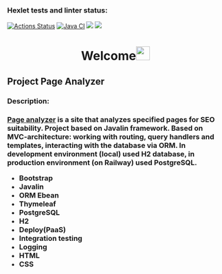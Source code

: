 ### Hexlet tests and linter status:
[![Actions Status](https://github.com/IlnazKamalov/java-project-72/workflows/hexlet-check/badge.svg)](https://github.com/IlnazKamalov/java-project-72/actions)
[![Java CI](https://github.com/IlnazKamalov/java-project-72/actions/workflows/JavaCI.yml/badge.svg)](https://github.com/IlnazKamalov/java-project-72/actions/workflows/JavaCI.yml)
<a href="https://codeclimate.com/github/IlnazKamalov/java-project-72/maintainability"><img src="https://api.codeclimate.com/v1/badges/3a803d6eb927d3b7dcc5/maintainability" /></a>
<a href="https://codeclimate.com/github/IlnazKamalov/java-project-72/test_coverage"><img src="https://api.codeclimate.com/v1/badges/3a803d6eb927d3b7dcc5/test_coverage" /></a>




<h1 align="center">Welcome<img src="https://github.com/blackcater/blackcater/raw/main/images/Hi.gif" height="32"/></h1>
<h2> Project Page Analyzer</h2>

<h3>Description:</h3>

<h3>

[Page analyzer](https://pageanalyzer.up.railway.app/) is a site that analyzes specified pages for SEO suitability.
Project based on Javalin framework. Based on MVC-architecture: working with routing, query handlers and templates, interacting with the database via ORM.
In development environment (local) used H2 database, in production environment (on Railway) used PostgreSQL.
* Bootstrap
* Javalin
* ORM Ebean
* Thymeleaf
* PostgreSQL
* H2
* Deploy(PaaS)
* Integration testing
* Logging
* HTML
* CSS</h3>
